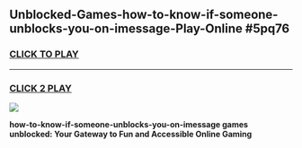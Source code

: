 
## Unblocked-Games-how-to-know-if-someone-unblocks-you-on-imessage-Play-Online #5pq76
<h3>
<a href="https://news.freeplayer.one?title=how-to-know-if-someone-unblocks-you-on-imessage&ref=3">CLICK TO PLAY</a></h3>
<hr>

<h3>
<a href="https://news.freeplayer.one?title=how-to-know-if-someone-unblocks-you-on-imessage&ref=3">CLICK 2 PLAY</a>
  
</h3>

<a href="https://news.freeplayer.one?title=how-to-know-if-someone-unblocks-you-on-imessage&ref=3"><img src="https://clearcache.store/games.png"></a>


**how-to-know-if-someone-unblocks-you-on-imessage games unblocked: Your Gateway to Fun and Accessible Online Gaming**
